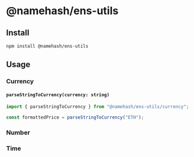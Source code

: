 # @namehash/ens-utils

## Install

```bash
npm install @namehash/ens-utils
```

## Usage

### Currency

#### `parseStringToCurrency(currency: string)`

```ts
import { parseStringToCurrency } from "@namehash/ens-utils/currency";

const formattedPrice = parseStringToCurrency("ETH");
```

### Number

### Time
